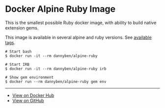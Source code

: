 # Docker Alpine Ruby Image

This is the smallest possible Ruby docker image, with ability to 
build native extension gems.

This image is available in several alpine and ruby versions. See 
[available tags][3].

```shell
# Start bash
$ docker run -it --rm dannyben/alpine-ruby

# Start IRB
$ docker run -it --rm dannyben/alpine-ruby irb

# Show gem environment
$ docker run --rm dannyben/alpine-ruby gem env
```

---

- [View on Docker Hub][1]
- [View on GitHub][2]

[1]: https://hub.docker.com/r/dannyben/alpine-ruby/
[2]: https://github.com/DannyBen/docker-alpine-ruby
[3]: https://hub.docker.com/r/dannyben/alpine-ruby/tags/